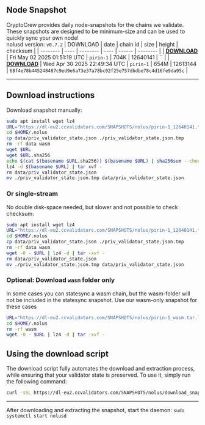 ## Node Snapshot
CryptoCrew provides daily node-snapshots for the chains we validate. These snapshots are designed to be minimum-size and can be used to quickly sync your own node!  
nolusd version: `v0.7.2`
| DOWNLOAD | date | chain id | size | height | checksum |
| -------- | ---- | -------- | ---- | ------ | -------- |
| **[DOWNLOAD](https://dl-eu2.ccvalidators.com/SNAPSHOTS/nolus/pirin-1_12640141.tar.lz4)** | Fri May 02 2025 01:51:19 UTC | `pirin-1` | 704K | 12640141 | `` |
| **[DOWNLOAD](https://dl-eu2.ccvalidators.com/SNAPSHOTS/nolus/pirin-1_12613144.tar.lz4)** | Wed Apr 30 2025 22:49:34 UTC | `pirin-1` | 654M | 12613144 | `68f4e78b445248487c9ed9e6a73e37a78bc02f25e757dbdbe78c4d16fe9da95c` |

---

## Download instructions
Download snapshot manually:
```sh
sudo apt install wget lz4
URL="https://dl-eu2.ccvalidators.com/SNAPSHOTS/nolus/pirin-1_12640141.tar.lz4"
cd $HOME/.nolus
cp data/priv_validator_state.json ./priv_validator_state.json.tmp
rm -rf data wasm
wget $URL
wget $URL.sha256
echo $(cat $(basename $URL.sha256)) $(basename $URL) | sha256sum --check
lz4 -d $(basename $URL) | tar xvf -
rm data/priv_validator_state.json
mv ./priv_validator_state.json.tmp data/priv_validator_state.json
```

### Or single-stream
No double disk-space needed, but slower and not possible to check checksum:
```sh
sudo apt install wget lz4
URL="https://dl-eu2.ccvalidators.com/SNAPSHOTS/nolus/pirin-1_12640141.tar.lz4"
cd $HOME/.nolus
cp data/priv_validator_state.json ./priv_validator_state.json.tmp
rm -rf data wasm
wget -O - $URL | lz4 -d | tar -xvf -
rm data/priv_validator_state.json
mv ./priv_validator_state.json.tmp data/priv_validator_state.json
```

### Optional: Download `wasm` folder only
In some cases you can statesync a wasm chain, but the wasm-folder will not be included in the statesync snapshot. Use our wasm-only snapshot for these cases
```sh
URL="https://dl-eu2.ccvalidators.com/SNAPSHOTS/nolus/pirin-1_wasm.tar.lz4"
cd $HOME/.nolus
rm -rf wasm
wget -O - $URL | lz4 -d | tar -xvf -
```



## Using the download script

The download script fully automates the download and extraction process, while ensuring that your validator state is preserved. To use it, simply run the following command:
```sh
curl -sSL https://dl-eu2.ccvalidators.com/SNAPSHOTS/nolus/download_snapshot.sh | bash
```
---

After downloading and extracting the snapshot, start the daemon: `sudo systemctl start nolusd`

